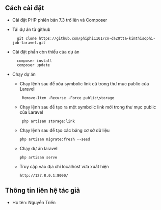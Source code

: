 ## Cách cài đặt 
  - Cài đặt PHP phiên bản 7.3 trở lên và Composer
  - Tải dự án từ github

          git clone https://github.com/phiphi1101/cn-da20tta-kimthisophi-job-laravel.git
  - Cài đặt phần còn thiếu của dự án

          composer install
          composer update

  - Chạy dự án
    - Chạy lệnh sau để xóa symbolic link cũ trong thư mục public của Laravel 
   
           Remove-Item -Recurse -Force public\storage
    - Chạy lệnh sau để tạo ra một symbolic link mới trong thư mục public của Laravel
   
           php artisan storage:link
    - Chạy lệnh sau để tạo các bảng cơ sở dữ liệu
   
          php artisan migrate:fresh --seed
    - Chạy dự án laravel

          php artisan serve
    - Truy cập vào địa chỉ localhost vừa xuất hiện
   
          http://127.0.0.1:8000/

## Thông tin liên hệ tác giả
  - Họ tên: Nguyễn Triến
